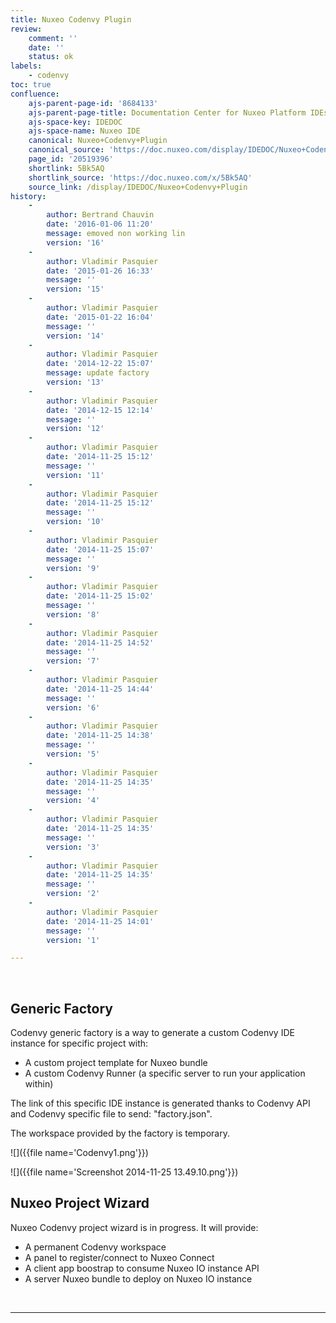 ```yaml
---
title: Nuxeo Codenvy Plugin
review:
    comment: ''
    date: ''
    status: ok
labels:
    - codenvy
toc: true
confluence:
    ajs-parent-page-id: '8684133'
    ajs-parent-page-title: Documentation Center for Nuxeo Platform IDEs
    ajs-space-key: IDEDOC
    ajs-space-name: Nuxeo IDE
    canonical: Nuxeo+Codenvy+Plugin
    canonical_source: 'https://doc.nuxeo.com/display/IDEDOC/Nuxeo+Codenvy+Plugin'
    page_id: '20519396'
    shortlink: 5Bk5AQ
    shortlink_source: 'https://doc.nuxeo.com/x/5Bk5AQ'
    source_link: /display/IDEDOC/Nuxeo+Codenvy+Plugin
history:
    - 
        author: Bertrand Chauvin
        date: '2016-01-06 11:20'
        message: emoved non working lin
        version: '16'
    - 
        author: Vladimir Pasquier
        date: '2015-01-26 16:33'
        message: ''
        version: '15'
    - 
        author: Vladimir Pasquier
        date: '2015-01-22 16:04'
        message: ''
        version: '14'
    - 
        author: Vladimir Pasquier
        date: '2014-12-22 15:07'
        message: update factory
        version: '13'
    - 
        author: Vladimir Pasquier
        date: '2014-12-15 12:14'
        message: ''
        version: '12'
    - 
        author: Vladimir Pasquier
        date: '2014-11-25 15:12'
        message: ''
        version: '11'
    - 
        author: Vladimir Pasquier
        date: '2014-11-25 15:12'
        message: ''
        version: '10'
    - 
        author: Vladimir Pasquier
        date: '2014-11-25 15:07'
        message: ''
        version: '9'
    - 
        author: Vladimir Pasquier
        date: '2014-11-25 15:02'
        message: ''
        version: '8'
    - 
        author: Vladimir Pasquier
        date: '2014-11-25 14:52'
        message: ''
        version: '7'
    - 
        author: Vladimir Pasquier
        date: '2014-11-25 14:44'
        message: ''
        version: '6'
    - 
        author: Vladimir Pasquier
        date: '2014-11-25 14:38'
        message: ''
        version: '5'
    - 
        author: Vladimir Pasquier
        date: '2014-11-25 14:35'
        message: ''
        version: '4'
    - 
        author: Vladimir Pasquier
        date: '2014-11-25 14:35'
        message: ''
        version: '3'
    - 
        author: Vladimir Pasquier
        date: '2014-11-25 14:35'
        message: ''
        version: '2'
    - 
        author: Vladimir Pasquier
        date: '2014-11-25 14:01'
        message: ''
        version: '1'

---
```

&nbsp;

## Generic Factory

Codenvy generic factory is a way to generate a custom Codenvy IDE instance for specific project with:

*   A custom project template for Nuxeo bundle
*   A custom Codenvy Runner (a specific server to run your application within)

The link of this specific IDE instance is generated thanks to Codenvy API and Codenvy specific file to send: "factory.json".

The workspace provided by the factory is temporary.

![]({{file name='Codenvy1.png'}})

![]({{file name='Screenshot 2014-11-25 13.49.10.png'}})

## Nuxeo Project Wizard

Nuxeo Codenvy project wizard is in progress. It will provide:

*   A permanent Codenvy workspace
*   A panel to register/connect to Nuxeo Connect
*   A client app boostrap to consume Nuxeo IO instance API
*   A server Nuxeo bundle to deploy on Nuxeo IO instance

&nbsp;

* * *
